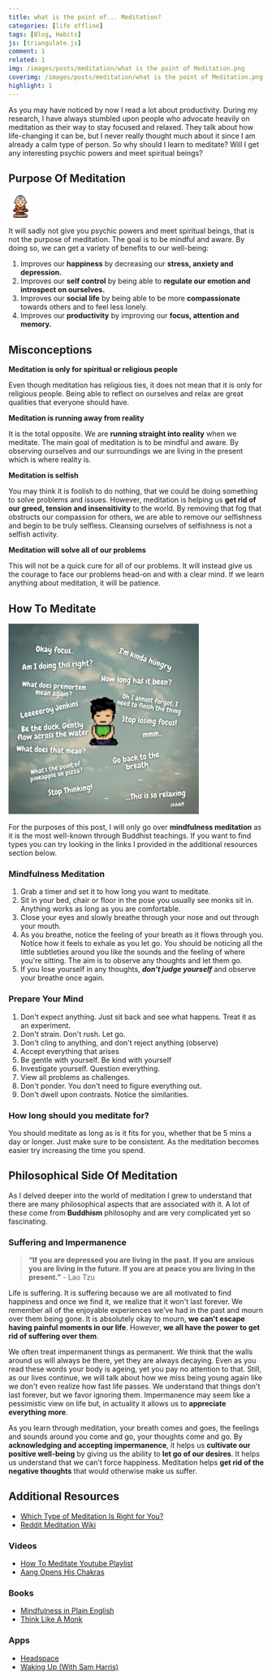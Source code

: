 ```yaml
---
title: what is the point of... Meditation?
categories: [life offline]
tags: [Blog, Habits]
js: [triangulate.js]
comment: 1
related: 1
img: /images/posts/meditation/what is the point of Meditation.png
coverimg: /images/posts/meditation/what is the point of Meditation.png
highlight: 1
---
```


As you may have noticed by now I read a lot about productivity. During my research, I have always stumbled upon people who advocate heavily on meditation as their way to stay focused and relaxed. They talk about how life-changing it can be, but I never really thought much about it since I  am already a calm type of person. So why should I learn to meditate? Will I get any interesting psychic powers and meet spiritual beings?  

## Purpose Of Meditation

<img alt="pixel-art-meditation" src="/images/posts/meditation/Pixel Me Aang.gif" class="right-align pixelart">

It will sadly not give you psychic powers and meet spiritual beings, that is not the purpose of meditation. The goal is to be mindful and aware. By doing so, we can get a variety of benefits to our well-being: 

1. Improves our **happiness** by decreasing our **stress, anxiety and depression.**
2. Improves our **self control** by being able to **regulate our emotion and introspect on ourselves.**
3. Improves our **social life** by being able to be more **compassionate** towards others and to feel less lonely.
4. Improves our **productivity** by improving our **focus, attention and memory.**

## Misconceptions

**Meditation is only for spiritual or religious people**

Even though meditation has religious ties, it does not mean that it is only for religious people. Being able to reflect on ourselves and relax are great qualities that everyone should have.

**Meditation is running away from reality**

It is the total opposite. We are **running straight into reality** when we meditate. The main goal of meditation is to be mindful and aware. By observing ourselves and our surroundings we are living in the present which is where reality is. 

**Meditation is selfish**

You may think it is foolish to do nothing, that we could be doing something to solve problems and issues. However, meditation is helping us **get rid of our greed, tension and insensitivity** to the world. By removing that fog that obstructs our compassion for others, we are able to remove our selfishness and begin to be truly selfless. Cleansing ourselves of selfishness is not a selfish activity.

**Meditation will solve all of our problems**

This will not be a quick cure for all of our problems. It will instead give us the courage to face our problems head-on and with a clear mind. If we learn anything about meditation, it will be patience. 

## How To Meditate

<img alt="pixel-art-meditation" src="/images/posts/meditation/What Meditation Is Like.gif" class="right-align pixelart" style="Width: 375px">

For the purposes of this post, I will only go over **mindfulness meditation** as it is the most well-known through Buddhist teachings. If you want to find types you can try looking in the links I provided in the additional resources section below. 

### Mindfulness Meditation

1. Grab a timer and set it to how long you want to meditate.
2. Sit in your bed, chair or floor in the pose you usually see monks sit in. Anything works as long as you are comfortable.
3. Close your eyes and slowly breathe through your nose and out through your mouth.
4. As you breathe, notice the feeling of your breath as it flows through you. Notice how it feels to exhale as you let go. You should be noticing all the little subtleties around you like the sounds and the feeling of where you're sitting. The aim is to observe any thoughts and let them go.
5. If you lose yourself in any thoughts, ***don't judge yourself*** and observe your breathe once again.

### Prepare Your Mind

1. Don't expect anything. Just sit back and see what happens. Treat it as an experiment.
2. Don't strain. Don't rush. Let go.
3. Don't cling to anything, and don't reject anything (observe)
4. Accept everything that arises
5. Be gentle with yourself. Be kind with yourself
6. Investigate yourself. Question everything.
7. View all problems as challenges.
8. Don't ponder. You don't need to figure everything out.
9. Don't dwell upon contrasts. Notice the similarities.

### How long should you meditate for?

You should meditate as long as is it fits for you, whether that be 5 mins a day or longer. Just make sure to be consistent. As the meditation becomes easier try increasing the time you spend.

## Philosophical Side Of Meditation

As I delved deeper into the world of meditation I grew to understand that there are many philosophical aspects that are associated with it. A lot of these come from **Buddhism** philosophy and are very complicated yet so fascinating.

### Suffering and Impermanence

> **“If you are depressed you are living in the past. If you are anxious you are living in the future. If you are at peace you are living in the present.”** - Lao Tzu

Life is suffering. It is suffering because we are all motivated to find happiness and once we find it, we realize that it won't last forever. We remember all of the enjoyable experiences we've had in the past and mourn over them being gone. It is absolutely okay to mourn, **we can't escape having painful moments in our life**. However, **we all have the power to get rid of suffering over them**.

We often treat impermanent things as permanent. We think that the walls around us will always be there, yet they are always decaying. Even as you read these words your body is ageing, yet you pay no attention to that. Still, as our lives continue, we will talk about how we miss being young again like we don't even realize how fast life passes. We understand that things don't last forever, but we favor ignoring them. Impermanence may seem like a pessimistic view on life but, in actuality it allows us to **appreciate everything more**.

As you learn through meditation, your breath comes and goes, the feelings and sounds around you come and go, your thoughts come and go. By **acknowledging and accepting impermanence**, it helps us **cultivate our positive well-being** by giving us the ability to **let go of our desires**. It helps us understand that we can't force happiness. Meditation helps **get rid of the negative thoughts** that would otherwise make us suffer.


## Additional Resources
- [Which Type of Meditation Is Right for You?](https://www.healthline.com/health/mental-health/types-of-meditation#mindfulness-meditation)
- [Reddit Meditation Wiki](https://www.reddit.com/r/Meditation/wiki/faq#wiki_how_long.2Foften_should_i_meditate.3F)
### Videos
- [How To Meditate Youtube Playlist](https://www.youtube.com/watch?v=gvJLmVYVvVM&list=PLE_vQWWxgaiEexZLED3Q-3GJ8wqEmp5Ki)
- [Aang Opens His Chakras](https://www.youtube.com/watch?v=cH-HT9WCtiQ)
### Books
- [Mindfulness in Plain English](https://www.goodreads.com/book/show/64369.Mindfulness_in_Plain_English)
- [Think Like A Monk](https://www.goodreads.com/book/show/51942513-think-like-a-monk)
### Apps
- [Headspace](https://www.headspace.com/)
- [Waking Up (With Sam Harris)](https://wakingup.com/)